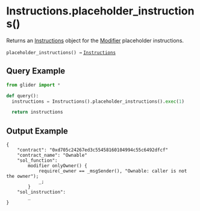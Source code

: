 # Instructions.placeholder\_instructions()

Returns an [Instructions](./) object for the [Modifier](../callable/modifier/) placeholder instructions.

`placeholder_instructions() →` [`Instructions`](./)

## Query Example

```python
from glider import *

def query():
  instructions = Instructions().placeholder_instructions().exec(1)

  return instructions
```

## Output Example

```solidity
{
    "contract": "0xd705c24267ed3c55458160104994c55c6492dfcf"
    "contract_name": "Ownable"
    "sol_function":
        modifier onlyOwner() {
            require(_owner == _msgSender(), "Ownable: caller is not the owner");
            _;
        }
    "sol_instruction":
        _
}
```
